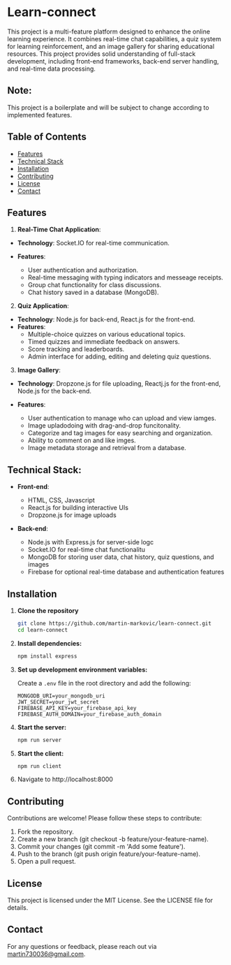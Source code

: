 # Learn-connect

This project is a multi-feature platform designed to enhance the online learning experience. It combines real-time chat capabilities, a quiz system for learning reinforcement, and an image gallery for sharing educational resources.
This project provides solid understanding of full-stack development, including front-end frameworks, back-end server handling, and real-time data processing.

## Note:

This project is a boilerplate and will be subject to change according to implemented features.

## Table of Contents

- [Features](#features)
- [Technical Stack](#technical-stack)
- [Installation](#installation)
- [Contributing](#contributing)
- [License](#license)
- [Contact](#contact)

## Features

1. **Real-Time Chat Application**:

- **Technology**: Socket.IO for real-time communication.

- **Features**:

  - User authentication and authorization.
  - Real-time messaging with typing indicators and messeage receipts.
  - Group chat functionality for class discussions.
  - Chat history saved in a database (MongoDB).

2. **Quiz Application**:

- **Technology**: Node.js for back-end, React.js for the front-end.
- **Features**:
  - Multiple-choice quizzes on various educational topics.
  - Timed quizzes and immediate feedback on answers.
  - Score tracking and leaderboards.
  - Admin interface for adding, editing and deleting quiz questions.

3. **Image Gallery**:

- **Technology**: Dropzone.js for file uploading, Reactj.js for the front-end, Node.js for the back-end.

- **Features**:

  - User authentication to manage who can upload and view iamges.
  - Image upladodoing with drag-and-drop funcitonality.
  - Categorize and tag images for easy searching and organization.
  - Ability to comment on and like imges.
  - Image metadata storage and retrieval from a database.

## **Technical Stack**:

- **Front-end**:

  - HTML, CSS, Javascript
  - React.js for building interactive UIs
  - Dropzone.js for image uploads

- **Back-end**:

  - Node.js with Express.js for server-side logc
  - Socket.IO for real-time chat functionalitu
  - MongoDB for storing user data, chat history, quiz questions, and images
  - Firebase for optional real-time database and authentication features

## Installation

1. **Clone the repository**

   ```sh
   git clone https://github.com/martin-markovic/learn-connect.git
   cd learn-connect
   ```

2. **Install dependencies:**

   ```sh
   npm install express
   ```

3. **Set up development environment variables:**

   Create a `.env` file in the root directory and add the following:

   ```env
   MONGODB_URI=your_mongodb_uri
   JWT_SECRET=your_jwt_secret
   FIREBASE_API_KEY=your_firebase_api_key
   FIREBASE_AUTH_DOMAIN=your_firebase_auth_domain
   ```   

4. **Start the server:**

   ```sh
   npm run server
   ```

5. **Start the client:**

   ```sh
   npm run client
   ```

6. Navigate to http://localhost:8000


## Contributing

Contributions are welcome! Please follow these steps to contribute:

1. Fork the repository.
2. Create a new branch (git checkout -b feature/your-feature-name).
3. Commit your changes (git commit -m 'Add some feature').
4. Push to the branch (git push origin feature/your-feature-name).
5. Open a pull request.

## License

This project is licensed under the MIT License. See the LICENSE file for details.

## Contact

For any questions or feedback, please reach out via martin730036@gmail.com.
